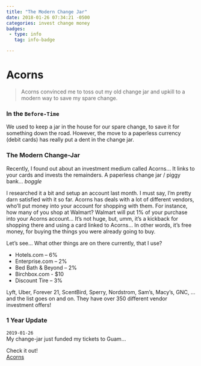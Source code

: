 ```yaml
---
title: "The Modern Change Jar"
date: 2018-01-26 07:34:21 -0500
categories: invest change money
badges:
 - type: info
   tag: info-badge 

---
```


# Acorns  

> Acorns convinced me to toss out my old change jar and upkill to a modern way to save my spare change.  


### In the `Before-Time`  
  We used to keep a jar in the house for our spare change, to save it for something down the road. However, the move to a paperless currency (debit cards) has really put a dent in the change jar.  

### The Modern Change-Jar  
Recently, I found out about an investment medium called Acorns… It links to your cards and invests the remainders. A paperless change jar / piggy bank... *boggle*  

I researched it a bit and setup an account last month. I must say, I’m pretty darn satisfied with it so far. Acorns has deals with a lot of different vendors, who’ll put money into your account for shopping with them. For instance, how many of you shop at Walmart? Walmart will put 1% of your purchase into your Acorns account… It’s not huge, but, umm, it’s a kickback for shopping there and using a card linked to Acorns… In other words, it’s free money, for buying the things you were already going to buy.  

Let’s see… What other things are on there currently, that I use?  
  * Hotels.com – 6%  
  * Enterprise.com – 2%  
  * Bed Bath & Beyond – 2%  
  * Birchbox.com - $10  
  * Discount Tire – 3%  

Lyft, Uber, Forever 21, ScentBird, Sperry, Nordstrom, Sam’s, Macy’s, GNC, … and the list goes on and on. They have over 350 different vendor investment offers!  


### 1 Year Update  

`2019-01-26`  
My change-jar just funded my tickets to Guam...  

Check it out!  
[Acorns](https://www.acorns.com/invite/BS8SUG "The Modern Change-Jar")  

